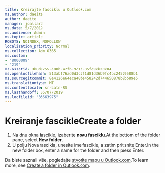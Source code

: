 ```yaml
---
title: Kreirajte fasciklu u Outlook.com
ms.author: daeite
author: daeite
manager: joallard
ms.date: 5/7/2019
ms.audience: Admin
ms.topic: article
ROBOTS: NOINDEX, NOFOLLOW
localization_priority: Normal
ms.collection: Adm_O365
ms.custom:
- "8000009"
- "219"
ms.assetid: 3b8d2755-e80b-47fb-9c1a-35fe9cb30c04
ms.openlocfilehash: 513abf76ad0d3c7f1d81d36b9fc4bc24529588b1
ms.sourcegitcommit: 8e4126e64eca48be458242d744650878b8bb89e5
ms.translationtype: MT
ms.contentlocale: sr-Latn-RS
ms.lasthandoff: 05/07/2019
ms.locfileid: "33663975"
---
```

# <a name="create-a-folder"></a><span data-ttu-id="0434d-102">Kreiranje fascikle</span><span class="sxs-lookup"><span data-stu-id="0434d-102">Create a folder</span></span>

1. <span data-ttu-id="0434d-103">Na dnu okna fascikle, izaberite **novu fasciklu**.</span><span class="sxs-lookup"><span data-stu-id="0434d-103">At the bottom of the folder pane, select **New folder**.</span></span>
2. <span data-ttu-id="0434d-104">U polju Nova fascikla, unesite ime fascikle, a zatim pritisnite Enter.</span><span class="sxs-lookup"><span data-stu-id="0434d-104">In the new folder box, enter a name for the folder and then press Enter.</span></span>

<span data-ttu-id="0434d-105">Da biste saznali više, pogledajte [stvorite mapu u Outlook.com](https://go.microsoft.com/fwlink/p/?linkid=873114).</span><span class="sxs-lookup"><span data-stu-id="0434d-105">To learn more, see [Create a folder in Outlook.com](https://go.microsoft.com/fwlink/p/?linkid=873114).</span></span>